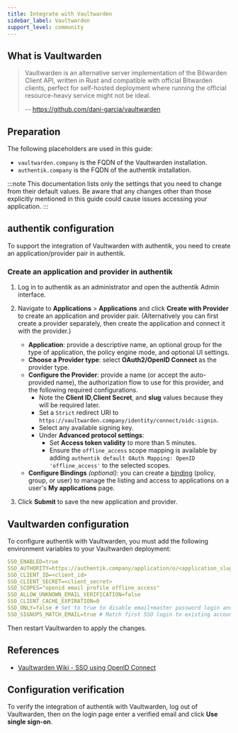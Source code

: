 ```yaml
---
title: Integrate with Vaultwarden
sidebar_label: Vaultwarden
support_level: community
---
```


## What is Vaultwarden

> Vaultwarden is an alternative server implementation of the Bitwarden Client API, written in Rust and compatible with official Bitwarden clients, perfect for self-hosted deployment where running the official resource-heavy service might not be ideal.
>
> -- https://github.com/dani-garcia/vaultwarden

## Preparation

The following placeholders are used in this guide:

- `vaultwarden.company` is the FQDN of the Vaultwarden installation.
- `authentik.company` is the FQDN of the authentik installation.

:::note
This documentation lists only the settings that you need to change from their default values. Be aware that any changes other than those explicitly mentioned in this guide could cause issues accessing your application.
:::

## authentik configuration

To support the integration of Vaultwarden with authentik, you need to create an application/provider pair in authentik.

### Create an application and provider in authentik

1. Log in to authentik as an administrator and open the authentik Admin interface.
2. Navigate to **Applications** > **Applications** and click **Create with Provider** to create an application and provider pair. (Alternatively you can first create a provider separately, then create the application and connect it with the provider.)
    - **Application**: provide a descriptive name, an optional group for the type of application, the policy engine mode, and optional UI settings.
    - **Choose a Provider type**: select **OAuth2/OpenID Connect** as the provider type.
    - **Configure the Provider**: provide a name (or accept the auto-provided name), the authorization flow to use for this provider, and the following required configurations.
        - Note the **Client ID**,**Client Secret**, and **slug** values because they will be required later.
        - Set a `Strict` redirect URI to `https://vaultwarden.company/identity/connect/oidc-signin`.
        - Select any available signing key.
        - Under **Advanced protocol settings**:
            - Set **Access token validity** to more than 5 minutes.
            - Ensure the `offline_access` scope mapping is available by adding `authentik default OAuth Mapping: OpenID 'offline_access'` to the selected scopes.
    - **Configure Bindings** _(optional)_: you can create a [binding](/docs/add-secure-apps/flows-stages/bindings/) (policy, group, or user) to manage the listing and access to applications on a user's **My applications** page.

3. Click **Submit** to save the new application and provider.

## Vaultwarden configuration

To configure authentik with Vaultwarden, you must add the following environment variables to your Vaultwarden deployment:

```yaml
SSO_ENABLED=true
SSO_AUTHORITY=https://authentik.company/application/o/<application_slug>/
SSO_CLIENT_ID=<client_id>
SSO_CLIENT_SECRET=<client_secret>
SSO_SCOPES="openid email profile offline_access"
SSO_ALLOW_UNKNOWN_EMAIL_VERIFICATION=false
SSO_CLIENT_CACHE_EXPIRATION=0
SSO_ONLY=false # Set to true to disable email+master password login and require SSO
SSO_SIGNUPS_MATCH_EMAIL=true # Match first SSO login to existing account by email
```

Then restart Vaultwarden to apply the changes.

## References

- [Vaultwarden Wiki - SSO using OpenID Connect](https://github.com/dani-garcia/vaultwarden/wiki/Enabling-SSO-support-using-OpenId-Connect)

## Configuration verification

To verify the integration of authentik with Vaultwarden, log out of Vaultwarden, then on the login page enter a verified email and click **Use single sign-on**.
